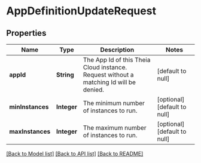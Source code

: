 # AppDefinitionUpdateRequest
## Properties

| Name | Type | Description | Notes |
|------------ | ------------- | ------------- | -------------|
| **appId** | **String** | The App Id of this Theia Cloud instance. Request without a matching Id will be denied. | [default to null] |
| **minInstances** | **Integer** | The minimum number of instances to run. | [optional] [default to null] |
| **maxInstances** | **Integer** | The maximum number of instances to run. | [optional] [default to null] |

[[Back to Model list]](../README.md#documentation-for-models) [[Back to API list]](../README.md#documentation-for-api-endpoints) [[Back to README]](../README.md)

